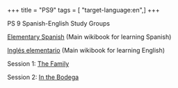 +++
title = "PS9"
tags = [ "target-language:en",]
+++

PS 9 Spanish-English Study Groups[]()

[Elementary Spanish](https://en.wikibooks.org/wiki/Elementary_Spanish)
(Main wikibook for learning Spanish)

[Inglés
elementario](https://es.wikibooks.org/wiki/Ingl%C3%A9s_elementario)
(Main wikibook for learning English)

Session 1: [The Family](http://wikiotics.org/es/Family1)

Session 2: [In the Bodega](http://wikiotics.org/es/En_La_Bodega)
